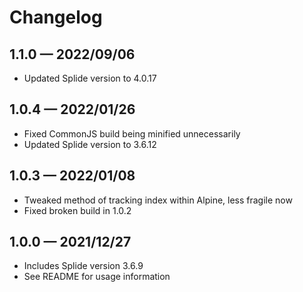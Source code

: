 # Changelog

## 1.1.0 &mdash; 2022/09/06

- Updated Splide version to 4.0.17

## 1.0.4 &mdash; 2022/01/26

- Fixed CommonJS build being minified unnecessarily
- Updated Splide version to 3.6.12

## 1.0.3 &mdash; 2022/01/08

- Tweaked method of tracking index within Alpine, less fragile now
- Fixed broken build in 1.0.2

## 1.0.0 &mdash; 2021/12/27

- Includes Splide version 3.6.9
- See README for usage information
